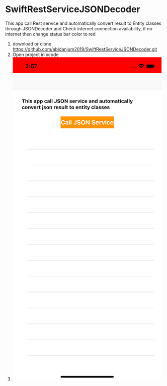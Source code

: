 # SwiftRestServiceJSONDecoder
This app call Rest service and automatically convert result to Entity classes through JSONDecoder and Check internet connection availability, if no internet then change status bar color to red
1. download or clone https://github.com/abidanjum2019/SwiftRestServiceJSONDecoder.git
2. Open project in xcode
3. ![Screenshot](firstscreen.png)


